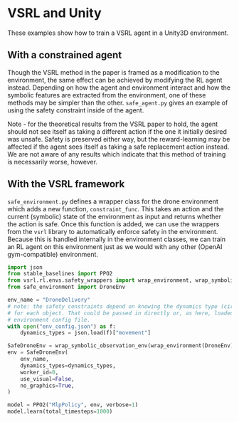 # VSRL and Unity

These examples show how to train a VSRL agent in a Unity3D environment.

## With a constrained agent

Though the VSRL method in the paper is framed as a modification to the environment, the same effect can be achieved by modifying the RL agent instead. Depending on how the agent and environment interact and how the symbolic features are extracted from the environment, one of these methods may be simpler than the other. `safe_agent.py` gives an example of using the safety constraint inside of the agent.

Note - for the theoretical results from the VSRL paper to hold, the agent should not see itself as taking a different action if the one it initially desired was unsafe. Safety is preserved either way, but the reward-learning may be affected if the agent sees itself as taking a safe replacement action instead. We are not aware of any results which indicate that this method of training is necessarily worse, however.

## With the VSRL framework

`safe_environment.py` defines a wrapper class for the drone environment which adds a new function, `constraint_func`. This takes an action and the current (symbolic) state of the environment as input and returns whether the action is safe. Once this function is added, we can use the wrappers from the `vsrl` library to automatically enforce safety in the environment. Because this is handled internally in the environment classes, we can train an RL agent on this environment just as we would with any other (OpenAI gym-compatible) environment.

```python
import json
from stable_baselines import PPO2
from vsrl.rl.envs.safety_wrappers import wrap_environment, wrap_symbolic_observation_env
from safe_environment import DroneEnv

env_name = "DroneDelivery"
# note: the safety constraints depend on knowing the dynamics type (circular or linear)
# for each object. That could be passed in directly or, as here, loaded from the
# environment config file.
with open("env_config.json") as f:
    dynamics_types = json.load(f)["movement"]

SafeDroneEnv = wrap_symbolic_observation_env(wrap_environment(DroneEnv))
env = SafeDroneEnv(
    env_name,
    dynamics_types=dynamics_types,
    worker_id=0,
    use_visual=False,
    no_graphics=True,
)

model = PPO2("MlpPolicy", env, verbose=1)
model.learn(total_timesteps=1000)
```
